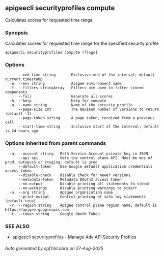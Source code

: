 ## apigeecli securityprofiles compute

Calculates scores for requested time range

### Synopsis

Calculates scores for requested time range for the specified security profile

```
apigeecli securityprofiles compute [flags]
```

### Options

```
      --end-time string       Exclusive end of the interval; default current timestamp
  -e, --env string            Apigee environment name
  -f, --filters stringArray   Filters are used to filter scored components
      --full                  Generate all scores
  -h, --help                  help for compute
  -n, --name string           Name of the security profile
      --page-size int         The maximum number of versions to return (default -1)
      --page-token string     A page token, received from a previous call
      --start-time string     Inclusive start of the interval; default is 24 hours ago
```

### Options inherited from parent commands

```
  -a, --account string   Path Service Account private key in JSON
      --api api          Sets the control plane API. Must be one of prod, autopush or staging; default is prod
      --default-token    Use Google default application credentials access token
      --disable-check    Disable check for newer versions
      --metadata-token   Metadata OAuth2 access token
      --no-output        Disable printing all statements to stdout
      --no-warnings      Disable printing warnings to stderr
  -o, --org string       Apigee organization name
      --print-output     Control printing of info log statements (default true)
  -r, --region string    Apigee control plane region name; default is https://apigee.googleapis.com
  -t, --token string     Google OAuth Token
```

### SEE ALSO

* [apigeecli securityprofiles](apigeecli_securityprofiles.md)	 - Manage Adv API Security Profiles

###### Auto generated by spf13/cobra on 27-Aug-2025
